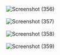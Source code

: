 ![Screenshot (356)](https://github.com/varmadatla07/Full-Stack-Cooking-Blog/assets/126235366/1675739f-9b56-4f01-99b3-b3ebaf78d959)
<br> <br>
![Screenshot (357)](https://github.com/varmadatla07/Full-Stack-Cooking-Blog/assets/126235366/4eaae97d-56e8-4cf5-b577-19f3f802697b)
<br> <br>
![Screenshot (358)](https://github.com/varmadatla07/Full-Stack-Cooking-Blog/assets/126235366/b7938b65-3058-4306-be89-9057ec73c7c7)
<br> <br>
![Screenshot (359)](https://github.com/varmadatla07/Full-Stack-Cooking-Blog/assets/126235366/fe430cd0-f593-4892-a0de-9a35b629c45e)
